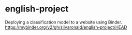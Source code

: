 # english-project
Deploying a classification model to a website using Binder.
https://mybinder.org/v2/gh/silvaronald/english-project/HEAD
